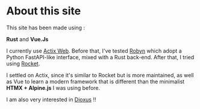 # About this site

This site has been made using :

**Rust** and **Vue.Js**

I currently use [Actix Web](https://actix.rs/). Before that, I've tested [Robyn](https://robyn.tech/) which adopt a Python FastAPI-like interface, mixed with a Rust back-end. After that, I tried using [Rocket](https://rocket.rs/).

I settled on Actix, since it's similar to Rocket but is more maintained, as well as Vue to learn a modern framework that is different than the minimalist **HTMX + Alpine.js** I was using before.

I am also very interested in [Dioxus](https://dioxuslabs.com/) !!
